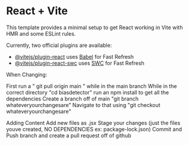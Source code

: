 # React + Vite

This template provides a minimal setup to get React working in Vite with HMR and some ESLint rules.

Currently, two official plugins are available:

- [@vitejs/plugin-react](https://github.com/vitejs/vite-plugin-react/blob/main/packages/plugin-react/README.md) uses [Babel](https://babeljs.io/) for Fast Refresh
- [@vitejs/plugin-react-swc](https://github.com/vitejs/vite-plugin-react-swc) uses [SWC](https://swc.rs/) for Fast Refresh

When Changing:

First run a " git pull origin main " while in the main branch
While in the correct directory "cd biasdetector" run an npm install to get all the dependencies
Create a branch off of main "git branch whateveryourchangesare"
Navigate to that using "git checkout whateveryourchangesare"

Adding Content
Add new files as .jsx
Stage your changes (just the files youve created, NO DEPENDENCIES ex: package-lock.json)
Commit and Push branch and create a pull request off of github
